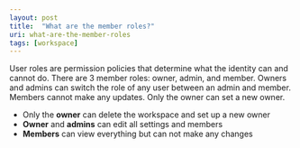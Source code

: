 ```yaml
---
layout: post
title:  "What are the member roles?"
uri: what-are-the-member-roles
tags: [workspace]
---
```


<p>
    User roles are permission policies that determine what the identity can and cannot do. There are 3 member roles:
    owner, admin, and member. Owners and admins can switch the role of any user between an admin and member. Members
    cannot make any updates. Only the owner can set a new owner.
</p>

<!--more-->

<ul>
    <li>Only the <strong>owner</strong> can delete the workspace and set up a new owner</li>
    <li><strong>Owner</strong> and <strong>admins</strong> can edit all settings and members</li>
    <li><strong>Members</strong> can view everything but can not make any changes</li>
</ul>